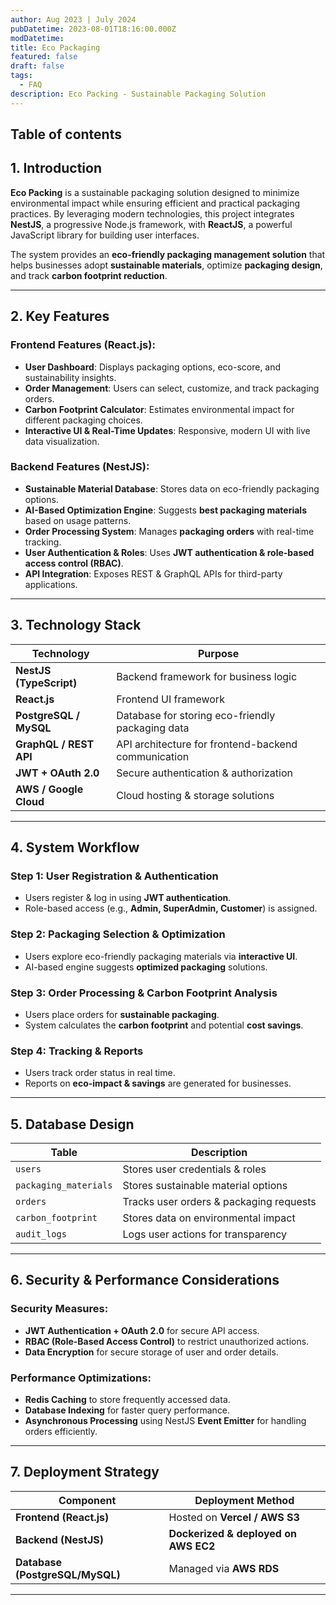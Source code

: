 ```yaml
---
author: Aug 2023 | July 2024
pubDatetime: 2023-08-01T18:16:00.000Z
modDatetime: 
title: Eco Packaging
featured: false
draft: false
tags:
  - FAQ
description: Eco Packing - Sustainable Packaging Solution
---
```


## Table of contents

## **1. Introduction**  
**Eco Packing** is a sustainable packaging solution designed to minimize environmental impact while ensuring efficient and practical packaging practices. By leveraging modern technologies, this project integrates **NestJS**, a progressive Node.js framework, with **ReactJS**, a powerful JavaScript library for building user interfaces.

The system provides an **eco-friendly packaging management solution** that helps businesses adopt **sustainable materials**, optimize **packaging design**, and track **carbon footprint reduction**.

---

## **2. Key Features**  

### **Frontend Features (React.js):**  
- **User Dashboard**: Displays packaging options, eco-score, and sustainability insights.  
- **Order Management**: Users can select, customize, and track packaging orders.  
- **Carbon Footprint Calculator**: Estimates environmental impact for different packaging choices.  
- **Interactive UI & Real-Time Updates**: Responsive, modern UI with live data visualization.  

### **Backend Features (NestJS):**  
- **Sustainable Material Database**: Stores data on eco-friendly packaging options.  
- **AI-Based Optimization Engine**: Suggests **best packaging materials** based on usage patterns.  
- **Order Processing System**: Manages **packaging orders** with real-time tracking.  
- **User Authentication & Roles**: Uses **JWT authentication & role-based access control (RBAC)**.  
- **API Integration**: Exposes REST & GraphQL APIs for third-party applications.  

---

## **3. Technology Stack**  

| **Technology**  | **Purpose**  |
|---------------|------------------------------------|
| **NestJS (TypeScript)** | Backend framework for business logic |
| **React.js** | Frontend UI framework |
| **PostgreSQL / MySQL** | Database for storing eco-friendly packaging data |
| **GraphQL / REST API** | API architecture for frontend-backend communication |
| **JWT + OAuth 2.0** | Secure authentication & authorization |
| **AWS / Google Cloud** | Cloud hosting & storage solutions |

---

## **4. System Workflow**  

### **Step 1: User Registration & Authentication**  
- Users register & log in using **JWT authentication**.  
- Role-based access (e.g., **Admin, SuperAdmin, Customer**) is assigned.  

### **Step 2: Packaging Selection & Optimization**  
- Users explore eco-friendly packaging materials via **interactive UI**.  
- AI-based engine suggests **optimized packaging** solutions.  

### **Step 3: Order Processing & Carbon Footprint Analysis**  
- Users place orders for **sustainable packaging**.  
- System calculates the **carbon footprint** and potential **cost savings**.  

### **Step 4: Tracking & Reports**  
- Users track order status in real time.  
- Reports on **eco-impact & savings** are generated for businesses.  

---

## **5. Database Design**  

| **Table** | **Description** |
|-----------|----------------|
| `users` | Stores user credentials & roles |
| `packaging_materials` | Stores sustainable material options |
| `orders` | Tracks user orders & packaging requests |
| `carbon_footprint` | Stores data on environmental impact |
| `audit_logs` | Logs user actions for transparency |

---

## **6. Security & Performance Considerations**  

### **Security Measures:**  
- **JWT Authentication + OAuth 2.0** for secure API access.  
- **RBAC (Role-Based Access Control)** to restrict unauthorized actions.  
- **Data Encryption** for secure storage of user and order details.  

### **Performance Optimizations:**  
- **Redis Caching** to store frequently accessed data.  
- **Database Indexing** for faster query performance.  
- **Asynchronous Processing** using NestJS **Event Emitter** for handling orders efficiently.  

---

## **7. Deployment Strategy**  

| **Component** | **Deployment Method** |
|--------------|----------------------|
| **Frontend (React.js)** | Hosted on **Vercel / AWS S3** |
| **Backend (NestJS)** | **Dockerized & deployed on AWS EC2** |
| **Database (PostgreSQL/MySQL)** | Managed via **AWS RDS** |


---